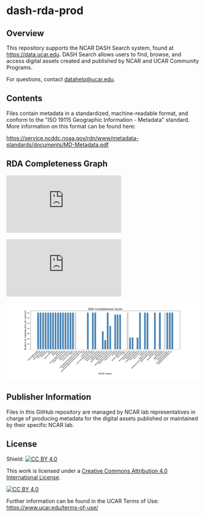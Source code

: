 # dash-rda-prod

## Overview

This repository supports the NCAR DASH Search system, found at https://data.ucar.edu.   DASH Search allows users to find, browse, and access digital assets created and published by NCAR and UCAR Community Programs.  

For questions, contact datahelp@ucar.edu.

## Contents 

Files contain metadata in a standardized, machine-readable format, and conform to the "ISO 19115 Geographic Information - Metadata" standard.   More information on this format can be found here:   

https://service.ncddc.noaa.gov/rdn/www/metadata-standards/documents/MD-Metadata.pdf

## RDA Completeness Graph

![GCMD Keywords](https://github.com/NCAR/dash-rda-prod/blob/4e661e453ff52b195b94a19a3e99506f004f4467/RDA-Datasets/rda_gcmd.txt)

![GCMD Level Counts](https://github.com/NCAR/dash-rda-prod/blob/4e661e453ff52b195b94a19a3e99506f004f4467/RDA-Datasets/rda_gcmd.txt)

![RDA Completeness Graphx2](https://github.com/NCAR/dash-eol-prod/blob/master/actions/RDA/barcharts/rda.png)

## Publisher Information

Files in this GitHub repository are managed by NCAR lab representatives in charge of producing metadata for the digital assets published or maintained by their specific NCAR lab.

## License

Shield: [![CC BY 4.0][cc-by-shield]][cc-by]

This work is licensed under a [Creative Commons Attribution 4.0 International
License][cc-by].

[![CC BY 4.0][cc-by-image]][cc-by]

[cc-by]: http://creativecommons.org/licenses/by/4.0/
[cc-by-image]: https://i.creativecommons.org/l/by/4.0/88x31.png
[cc-by-shield]: https://img.shields.io/badge/License-CC%20BY%204.0-lightgrey.svg

Further information can be found in the UCAR Terms of Use:  https://www.ucar.edu/terms-of-use/
